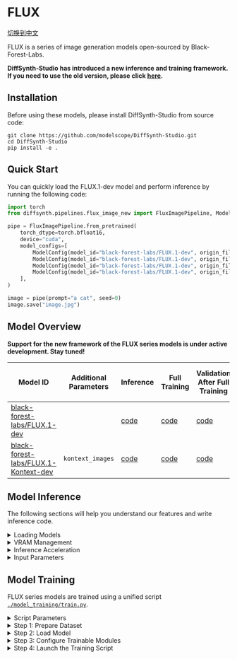 # FLUX

[切换到中文](./README_zh.md)

FLUX is a series of image generation models open-sourced by Black-Forest-Labs.

**DiffSynth-Studio has introduced a new inference and training framework. If you need to use the old version, please click [here](https://github.com/modelscope/DiffSynth-Studio/tree/3edf3583b1f08944cee837b94d9f84d669c2729c).**

## Installation

Before using these models, please install DiffSynth-Studio from source code:

```shell
git clone https://github.com/modelscope/DiffSynth-Studio.git  
cd DiffSynth-Studio
pip install -e .
```

## Quick Start

You can quickly load the FLUX.1-dev model and perform inference by running the following code:

```python
import torch
from diffsynth.pipelines.flux_image_new import FluxImagePipeline, ModelConfig

pipe = FluxImagePipeline.from_pretrained(
    torch_dtype=torch.bfloat16,
    device="cuda",
    model_configs=[
        ModelConfig(model_id="black-forest-labs/FLUX.1-dev", origin_file_pattern="flux1-dev.safetensors"),
        ModelConfig(model_id="black-forest-labs/FLUX.1-dev", origin_file_pattern="text_encoder/model.safetensors"),
        ModelConfig(model_id="black-forest-labs/FLUX.1-dev", origin_file_pattern="text_encoder_2/"),
        ModelConfig(model_id="black-forest-labs/FLUX.1-dev", origin_file_pattern="ae.safetensors"),
    ],
)

image = pipe(prompt="a cat", seed=0)
image.save("image.jpg")
```

## Model Overview

**Support for the new framework of the FLUX series models is under active development. Stay tuned!**

| Model ID | Additional Parameters | Inference | Full Training | Validation After Full Training | LoRA Training | Validation After LoRA Training |
|-|-|-|-|-|-|-|
|[black-forest-labs/FLUX.1-dev](https://modelscope.cn/models/black-forest-labs/FLUX.1-dev)||[code](./model_inference/FLUX.1-dev.py)|[code](./model_training/full/FLUX.1-dev.sh)|[code](./model_training/validate_full/FLUX.1-dev.py)|[code](./model_training/lora/FLUX.1-dev.sh)|[code](./model_training/validate_lora/FLUX.1-dev.py)|
|[black-forest-labs/FLUX.1-Kontext-dev](https://modelscope.cn/models/black-forest-labs/FLUX.1-Kontext-dev)|`kontext_images`|[code](./model_inference/FLUX.1-Kontext-dev.py)|[code](./model_training/full/FLUX.1-Kontext-dev.sh)|[code](./model_training/validate_full/FLUX.1-Kontext-dev.py)|[code](./model_training/lora/FLUX.1-Kontext-dev.sh)|[code](./model_training/validate_lora/FLUX.1-Kontext-dev.py)|

## Model Inference

The following sections will help you understand our features and write inference code.

<details>

<summary>Loading Models</summary>

Models are loaded using `from_pretrained`:

```python
pipe = FluxImagePipeline.from_pretrained(
    torch_dtype=torch.bfloat16,
    device="cuda",
    model_configs=[
        ModelConfig(model_id="black-forest-labs/FLUX.1-dev", origin_file_pattern="flux1-dev.safetensors"),
        ModelConfig(model_id="black-forest-labs/FLUX.1-dev", origin_file_pattern="text_encoder/model.safetensors"),
        ModelConfig(model_id="black-forest-labs/FLUX.1-dev", origin_file_pattern="text_encoder_2/"),
        ModelConfig(model_id="black-forest-labs/FLUX.1-dev", origin_file_pattern="ae.safetensors"),
    ],
)
```

Here, `torch_dtype` and `device` refer to the computation precision and device, respectively. The `model_configs` can be configured in various ways to specify model paths:

* Download the model from [ModelScope Community](https://modelscope.cn/) and load it. In this case, provide `model_id` and `origin_file_pattern`, for example:

```python
ModelConfig(model_id="black-forest-labs/FLUX.1-dev", origin_file_pattern="flux1-dev.safetensors")
```

* Load the model from a local file path. In this case, provide the `path`, for example:

```python
ModelConfig(path="models/black-forest-labs/FLUX.1-dev/flux1-dev.safetensors")
```

For models that consist of multiple files, use a list as follows:

```python
ModelConfig(path=[
    "models/xxx/diffusion_pytorch_model-00001-of-00003.safetensors",
    "models/xxx/diffusion_pytorch_model-00002-of-00003.safetensors",
    "models/xxx/diffusion_pytorch_model-00003-of-00003.safetensors",
])
```

The `from_pretrained` method also provides additional parameters to control model loading behavior:

* `local_model_path`: Path for saving downloaded models. The default is `"./models"`.
* `skip_download`: Whether to skip downloading models. The default is `False`. If your network cannot access [ModelScope Community](https://modelscope.cn/), manually download the required files and set this to `True`.

</details>


<details>

<summary>VRAM Management</summary>

DiffSynth-Studio provides fine-grained VRAM management for FLUX models, enabling inference on devices with limited VRAM. You can enable offloading functionality via the following code, which moves certain modules to system memory on devices with limited GPU memory.

```python
pipe = FluxImagePipeline.from_pretrained(
    torch_dtype=torch.bfloat16,
    device="cuda",
    model_configs=[
        ModelConfig(model_id="black-forest-labs/FLUX.1-dev", origin_file_pattern="flux1-dev.safetensors", offload_device="cpu"),
        ModelConfig(model_id="black-forest-labs/FLUX.1-dev", origin_file_pattern="text_encoder/model.safetensors", offload_device="cpu"),
        ModelConfig(model_id="black-forest-labs/FLUX.1-dev", origin_file_pattern="text_encoder_2/", offload_device="cpu"),
        ModelConfig(model_id="black-forest-labs/FLUX.1-dev", origin_file_pattern="ae.safetensors", offload_device="cpu"),
    ],
)
pipe.enable_vram_management()
```

The `enable_vram_management` function provides the following parameters to control VRAM usage:

* `vram_limit`: VRAM usage limit in GB. By default, it uses the remaining VRAM available on the device. Note that this is not an absolute limit; if the set VRAM is insufficient but more VRAM is actually available, the model will run with minimal VRAM consumption. Setting it to 0 achieves the theoretical minimum VRAM usage.
* `vram_buffer`: VRAM buffer size in GB. The default is 0.5GB. Since some large neural network layers may consume extra VRAM during onload phases, a VRAM buffer is necessary. Ideally, the optimal value should match the VRAM occupied by the largest layer in the model.
* `num_persistent_param_in_dit`: Number of persistent parameters in the DiT model (default: no limit). We plan to remove this parameter in the future, so please avoid relying on it.

</details>

<details>

<summary>Inference Acceleration</summary>

* TeaCache: Acceleration technique [TeaCache](https://github.com/ali-vilab/TeaCache), please refer to the [sample code](./acceleration/teacache.py).

</details>

<details>

<summary>Input Parameters</summary>

The pipeline accepts the following input parameters during inference:

* `prompt`: Prompt describing what should appear in the image.
* `negative_prompt`: Negative prompt describing what should **not** appear in the image. Default is `""`.
* `cfg_scale`: Classifier-free guidance scale. Default is 1. It becomes effective when set to a value greater than 1.
* `embedded_guidance`: Embedded guidance parameter for FLUX-dev. Default is 3.5.
* `t5_sequence_length`: Sequence length of T5 text embeddings. Default is 512.
* `input_image`: Input image used for image-to-image generation. This works together with `denoising_strength`.
* `denoising_strength`: Denoising strength, ranging from 0 to 1. Default is 1. When close to 0, the generated image will be similar to the input image; when close to 1, the generated image will differ significantly from the input. Do not set this to a non-1 value if no `input_image` is provided.
* `height`: Height of the generated image. Must be a multiple of 16.
* `width`: Width of the generated image. Must be a multiple of 16.
* `seed`: Random seed. Default is `None`, meaning completely random.
* `rand_device`: Device for generating random Gaussian noise. Default is `"cpu"`. Setting it to `"cuda"` may lead to different results across GPUs.
* `sigma_shift`: Parameter from Rectified Flow theory. Default is 3. A larger value increases the number of steps spent at the beginning of denoising and can improve image quality. However, it may cause inconsistencies between the generation process and training data.
* `num_inference_steps`: Number of inference steps. Default is 30.
* `kontext_images`: Input images for the Kontext model.
* `controlnet_inputs`: Inputs for the ControlNet model.
* `ipadapter_images`: Input images for the IP-Adapter model.
* `ipadapter_scale`: Control strength of the IP-Adapter model.

</details>

## Model Training

FLUX series models are trained using a unified script [`./model_training/train.py`](./model_training/train.py).

<details>

<summary>Script Parameters</summary>

The script supports the following parameters:

* Dataset
  * `--dataset_base_path`: Root path to the dataset.
  * `--dataset_metadata_path`: Path to the metadata file of the dataset.
  * `--height`: Height of images or videos. Leave `height` and `width` empty to enable dynamic resolution.
  * `--width`: Width of images or videos. Leave `height` and `width` empty to enable dynamic resolution.
  * `--data_file_keys`: Keys in metadata for data files. Comma-separated.
  * `--dataset_repeat`: Number of times the dataset repeats per epoch.
* Models
  * `--model_paths`: Paths to load models. JSON format.
  * `--model_id_with_origin_paths`: Model IDs with original paths, e.g., Wan-AI/Wan2.1-T2V-1.3B:diffusion_pytorch_model*.safetensors. Comma-separated.
* Training
  * `--learning_rate`: Learning rate.
  * `--num_epochs`: Number of training epochs.
  * `--output_path`: Output path for saving checkpoints.
  * `--remove_prefix_in_ckpt`: Remove prefix in checkpoint filenames.
* Trainable Modules
  * `--trainable_models`: Models that can be trained, e.g., dit, vae, text_encoder.
  * `--lora_base_model`: Which base model to apply LoRA on.
  * `--lora_target_modules`: Which layers to apply LoRA on.
  * `--lora_rank`: Rank of LoRA.
* Extra Inputs
  * `--extra_inputs`: Additional model inputs. Comma-separated.
* VRAM Management
  * `use_gradient_checkpointing`: Whether to use gradient checkpointing.
  * `--use_gradient_checkpointing_offload`: Whether to offload gradient checkpointing to CPU memory.
  * `gradient_accumulation_steps`: Number of steps for gradient accumulation.
* Miscellaneous
  * `--align_to_opensource_format`: Whether to align the FLUX DiT LoRA format with the open-source version. Only applicable to LoRA training for FLUX.1-dev and FLUX.1-Kontext-dev.

</details>

<details>

<summary>Step 1: Prepare Dataset</summary>

The dataset contains a series of files. We recommend organizing your dataset files as follows:

```
data/example_video_dataset/
├── metadata.csv
├── image1.jpg
└── image2.jpg
```

Here, `image1.jpg`, `image2.jpg` are training video/image data, and `metadata.csv` is the metadata list, for example:

```
video,prompt
image1.jpg,"a cat is sleeping"
image2.jpg,"a dog is running"
```

We have built a sample image dataset to help you test more conveniently. You can download this dataset using the following command:

```shell
modelscope download --dataset DiffSynth-Studio/example_image_dataset --local_dir ./data/example_image_dataset
```

The dataset supports multiple image formats: `"jpg", "jpeg", "png", "webp"`.

The image resolution can be controlled via script parameters `--height` and `--width`. When both `--height` and `--width` are left empty, dynamic resolution will be enabled, allowing training with the actual width and height of each video or image in the dataset.

**We strongly recommend using fixed-resolution training, as there may be load-balancing issues in multi-GPU training with dynamic resolution.**

When the model requires additional inputs—for instance, `kontext_images` required by the controllable model [`black-forest-labs/FLUX.1-Kontext-dev`](https://modelscope.cn/models/black-forest-labs/FLUX.1-Kontext-dev)—please add corresponding columns in the dataset, for example:

```
video,prompt,kontext_images
image1.jpg,"a cat is sleeping",image1_reference.jpg
```

If additional inputs include video or image files, you need to specify the column names to parse using the `--data_file_keys` parameter. You can add more column names accordingly, e.g., `--data_file_keys "image,kontext_images"`.

</details>

<details>

<summary>Step 2: Load Model</summary>

Similar to the model loading logic during inference, you can directly configure the model to be loaded using its model ID. For example, during inference we load the model with the following configuration:

```python
model_configs=[
    ModelConfig(model_id="black-forest-labs/FLUX.1-dev", origin_file_pattern="flux1-dev.safetensors"),
    ModelConfig(model_id="black-forest-labs/FLUX.1-dev", origin_file_pattern="text_encoder/model.safetensors"),
    ModelConfig(model_id="black-forest-labs/FLUX.1-dev", origin_file_pattern="text_encoder_2/"),
    ModelConfig(model_id="black-forest-labs/FLUX.1-dev", origin_file_pattern="ae.safetensors"),
]
```

Then during training, simply provide the following parameter to load the corresponding model:

```shell
--model_id_with_origin_paths "black-forest-labs/FLUX.1-dev:flux1-dev.safetensors,black-forest-labs/FLUX.1-dev:text_encoder/model.safetensors,black-forest-labs/FLUX.1-dev:text_encoder_2/,black-forest-labs/FLUX.1-dev:ae.safetensors"
```

If you prefer to load the model from local files, as in the inference example:

```python
model_configs=[
    ModelConfig(path="models/black-forest-labs/FLUX.1-dev/flux1-dev.safetensors"),
    ModelConfig(path="models/black-forest-labs/FLUX.1-dev/text_encoder/model.safetensors"),
    ModelConfig(path="models/black-forest-labs/FLUX.1-dev/text_encoder_2/"),
    ModelConfig(path="models/black-forest-labs/FLUX.1-dev/ae.safetensors"),
]
```

Then during training, set it up as follows:

```shell
--model_paths '[
    "models/black-forest-labs/FLUX.1-dev/flux1-dev.safetensors",
    "models/black-forest-labs/FLUX.1-dev/text_encoder/model.safetensors",
    "models/black-forest-labs/FLUX.1-dev/text_encoder_2/",
    "models/black-forest-labs/FLUX.1-dev/ae.safetensors"
]' \
```

</details>

<details>

<summary>Step 3: Configure Trainable Modules</summary>

The training framework supports both full-model training and LoRA-based fine-tuning. Below are some examples:

* Full training of the DiT module: `--trainable_models dit`
* Training a LoRA model on the DiT module: `--lora_base_model dit --lora_target_modules "a_to_qkv,b_to_qkv,ff_a.0,ff_a.2,ff_b.0,ff_b.2,a_to_out,b_to_out,proj_out,norm.linear,norm1_a.linear,norm1_b.linear,to_qkv_mlp" --lora_rank 32`

Additionally, since the training script loads multiple modules (text encoder, DiT, VAE), you need to remove prefixes when saving the model files. For example, when performing full DiT training or LoRA training on the DiT module, please set `--remove_prefix_in_ckpt pipe.dit.`

</details>

<details>

<summary>Step 4: Launch the Training Script</summary>

We have written specific training commands for each model. Please refer to the table at the beginning of this document for details.

</details>

